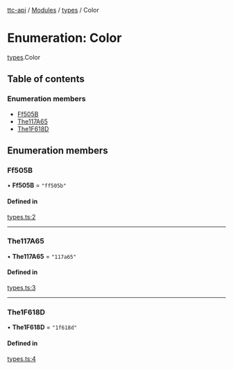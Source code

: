 [ttc-api](../README.md) / [Modules](../modules.md) / [types](../modules/types.md) / Color

# Enumeration: Color

[types](../modules/types.md).Color

## Table of contents

### Enumeration members

- [Ff505B](types.Color.md#ff505b)
- [The117A65](types.Color.md#the117a65)
- [The1F618D](types.Color.md#the1f618d)

## Enumeration members

### Ff505B

• **Ff505B** = `"ff505b"`

#### Defined in

[types.ts:2](https://github.com/sunney-x/ttc-api/blob/624d85c/src/types.ts#L2)

___

### The117A65

• **The117A65** = `"117a65"`

#### Defined in

[types.ts:3](https://github.com/sunney-x/ttc-api/blob/624d85c/src/types.ts#L3)

___

### The1F618D

• **The1F618D** = `"1f618d"`

#### Defined in

[types.ts:4](https://github.com/sunney-x/ttc-api/blob/624d85c/src/types.ts#L4)
